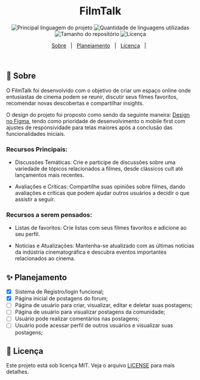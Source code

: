 <!--<div align='center' id='top'>
<img src='./.github/design.png' alt='FilmTalk, design' />

&#xa0;

</div>-->

<h1 align='center'>FilmTalk</h1>

<p align='center'>

<img alt='Principal linguagem do projeto' src='https://img.shields.io/github/languages/top/fransilva0/FilmTalk?color=56BEB8'>

<img alt='Quantidade de linguagens utilizadas' src='https://img.shields.io/github/languages/count/fransilva0/FilmTalk?color=56BEB8'>

<img alt='Tamanho do repositório' src='https://img.shields.io/github/repo-size/fransilva0/FilmTalk?color=56BEB8'>

<img alt='Licença' src='https://img.shields.io/github/license/fransilva0/FilmTalk?color=56BEB8'>

</p>

<p align='center'>
<a href='#dart-sobre'>Sobre</a> &#xa0; | &#xa0;
<a href='#sparkles-funcionalidades'>Planejamento</a> &#xa0; | &#xa0;
<a href='#memo-licença'>Licença</a> &#xa0; | &#xa0;
</p>

<br>

## :dart: Sobre ##

<p>
  O FilmTalk foi desenvolvido com o objetivo de criar um espaço online onde entusiastas de cinema podem se reunir, discutir seus filmes favoritos, recomendar novas descobertas e compartilhar insights.
</p>

<p>
  O design do projeto foi proposto como sendo da seguinte maneira: <a href="https://www.figma.com/file/qr6CObffx3WshklRZJNhxA/MyHO?type=design&node-id=0%3A1&mode=design&t=KPYvb7nQ9y6afTWW-1">Design no Figma</a>, tendo como prioridade de desenvolvimento o mobile first com ajustes de responsividade para telas maiores após a conclusão das funcionalidades iniciais.
</p>

### Recursos Principais:

- Discussões Temáticas: Crie e participe de discussões sobre uma variedade de tópicos relacionados a filmes, desde clássicos cult até lançamentos mais recentes.

- Avaliações e Críticas: Compartilhe suas opiniões sobre filmes, dando avaliações e críticas que podem ajudar outros usuários a decidir o que assistir a seguir.

### Recursos a serem pensados:

- Listas de favoritos: Crie listas com seus filmes favoritos e adicione ao seu perfil.

- Notícias e Atualizações: Mantenha-se atualizado com as últimas notícias da indústria cinematográfica e descubra eventos importantes relacionados ao cinema.

## :sparkles: Planejamento ##

- [x] Sistema de Registro/login funcional;<br />
- [x] Página inicial de postagens do forum;<br />
- [ ] Página de usuário para criar, visualizar, editar e deletar suas postagens;<br />
- [ ] Página de usuário para visualizar postagens da comunidade;<br/>
- [ ] Usuário pode realizar comentários nas postagens;<br/>
- [ ] Usuário pode acessar perfil de outros usuários e visualizar suas postagens;<br/>

## :memo: Licença ##

Este projeto está sob licença MIT. Veja o arquivo [LICENSE](LICENSE.md) para mais detalhes.
